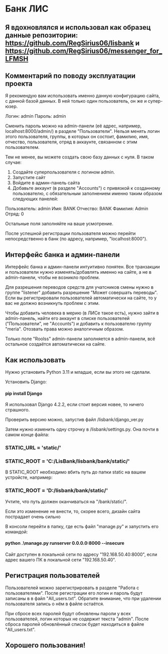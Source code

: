 # Банк ЛИС

## Я вдохновлялся и использовал как образец данные репозитории: https://github.com/RegSirius06/lisbank и https://github.com/RegSirius06/messenger_for_LFMSH

## Комментарий по поводу эксплуатации проекта

Я рекомендую вам использовать именно данную конфигурацию сайта, с данной базой данных. В ней только один пользователь, он же и супер-юзер.

Логин: admin
Пароль: admin

Сменить пароль можно на admin-панели (её адрес, например, localhost:8000/admin/) в разделе "Пользователи".
Нельзя менять логин этого пользователя, группы, в которых он состоит, фамилию, имя, отчество, пользователя, отряд в аккаунте, связанном с этим пользователем.

Тем не менее, вы можете создать свою базу данных с нуля. В таком случае:

1) Создайте суперпользователя с логином admin.
2) Запустите сайт
3) Войдите в админ-панель сайта
4) Добавьте аккаунт (в разделе "Accounts") с привязкой к созданному пользователю, с обязательным заполнением именно таким образом следующих панелей:

Пользователь: admin
Имя: BANK
Отчество: BANK
Фамилия: Admin
Отряд: 0

Остальные поля заполняйте на ваше усмотрение.

После успешной регистрации пользователя можно перейти непосредственно в банк (по адресу, например, "localhost:8000").

## Интерфейс банка и админ-панели

Интерфейс банка и админ-панели интуитивно понятен. Все транзакции и пользователи нужно изменять/добавлять именно на сайте, а не в admin-панели, чтобы не возникло проблем.

Для разрешения переводов средств для учатсников смены нужно в группе "listener" добавить разрешение "Может совершать переводы". Если вы регистрировали пользователей автоматически на сайте, то у вас не должно возникнуть проблем с этим.

Чтобы добавить человека в мерию (в ЛИСе такое есть), нужно зайти в admin-панель, найти его аккаунт в списке пользователей ("Пользователи", не "Accounts") и добавить к пользователю группу "meria". Отозвать права можно аналогичным образом.

Только поле "Roolss" admin-панели заполняется в admin-панели, всё остальное создаётся автоматически на сайте.

## Как использовать

Нужно установить Python 3.11 и младше, если вы этого не сделали.

Установить Django:

#### pip install Django

Я использовал Django 4.2.2, если стоит версия новее, то ничего страшного.

Проверить версию можно, запустив файл /lisbank/django_ver.py

Затем нужно изменить одну строчку в /lisbank/settings.py. Она почти в самом конце файла:

### STATIC_URL = 'static/'
### STATIC_ROOT = 'C:/LisBank/lisbank/bank/static/'

В STATIC_ROOT необходимо вбить путь до папки static на вашем устройсте, например:

### STATIC_ROOT = 'D:/lisbank/bank/static/'

Учтите, что путь должен оканчиваться на "/bank/static/".

Если это изменение не внести, то, скорее всего, дизайн сайта пострадает очень сильно

В консоли перейти в папку, где есть файл "manage.py" и запустить его командой:

#### python .\manage.py runserver 0.0.0.0:8000 --insecure

Сайт доступен в локальной сети по адресу "192.168.50.40:8000", если адрес вашего ПК в локальной сети "192.168.50.40".

## Регистрация пользователей

Пользователей можно зарегистрировать в разделе "Работа с пользователями". После регистрации его логин и пароль будут записаны в в файл "All_users.txt". Обратите внимание, что при удалении пользователя запись о нём в файле остаётся.

При сбросе всех паролей будут обновлены пароли у всех пользователей, логин которых не содержит текста "admin". После сброса паролей обновлённый список будет находиться в файле "All_users.txt".

## Хорошего пользования!
